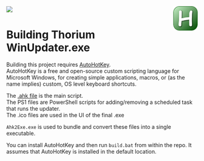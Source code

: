 <img src="Thorium-WinUpdater.ico" width="64">
<img src="AHK.png" width="64" align="right">

# Building Thorium WinUpdater.exe

Building this project requires [AutoHotKey](https://www.autohotkey.com/). \
AutoHotKey is a free and open-source custom scripting language for Microsoft Windows, for creating simple applications, macros, or (as the name implies) custom, OS level keyboard shortcuts.

The [.ahk file](Thorium-WinUpdater.ahk) is the main script. \
The PS1 files are PowerShell scripts for adding/removing a scheduled task that runs the updater. \
The .ico files are used in the UI of the final .exe

`Ahk2Exe.exe` is used to bundle and convert these files into a single executable. 

You can install AutoHotKey and then run `build.bat` from within the repo. It assumes that AutoHotKey is installed in the default location.
